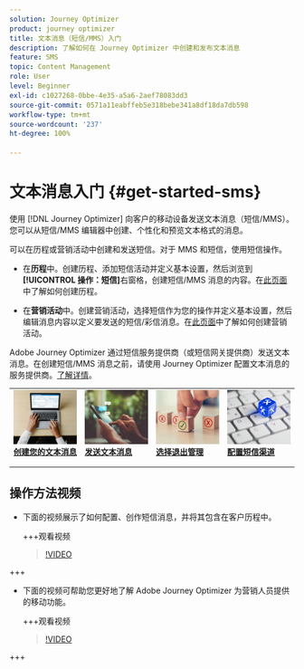```yaml
---
solution: Journey Optimizer
product: journey optimizer
title: 文本消息（短信/MMS）入门
description: 了解如何在 Journey Optimizer 中创建和发布文本消息
feature: SMS
topic: Content Management
role: User
level: Beginner
exl-id: c1027268-0bbe-4e35-a5a6-2aef78083dd3
source-git-commit: 0571a11eabffeb5e318bebe341a8df18da7db598
workflow-type: tm+mt
source-wordcount: '237'
ht-degree: 100%

---
```


# 文本消息入门 {#get-started-sms}

使用 [!DNL Journey Optimizer] 向客户的移动设备发送文本消息（短信/MMS）。您可以从短信/MMS 编辑器中创建、个性化和预览文本格式的消息。

可以在历程或营销活动中创建和发送短信。对于 MMS 和短信，使用短信操作。

* 在&#x200B;**历程**&#x200B;中。创建历程、添加短信活动并定义基本设置，然后浏览到&#x200B;**[!UICONTROL 操作：短信]**&#x200B;右窗格，创建短信/MMS 消息的内容。在[此页面](../building-journeys/journey-gs.md)中了解如何创建历程。

* 在&#x200B;**营销活动**&#x200B;中。创建营销活动，选择短信作为您的操作并定义基本设置，然后编辑消息内容以定义要发送的短信/彩信消息。在[此页面](../campaigns/create-campaign.md#configure)中了解如何创建营销活动。

Adobe Journey Optimizer 通过短信服务提供商（或短信网关提供商）发送文本消息。在创建短信/MMS 消息之前，请使用 Journey Optimizer 配置文本消息的服务提供商。[了解详情](sms-configuration.md)。

<table style="table-layout:fixed"><tr style="border: 0;">
<td>
<a href="create-sms.md">
<img alt="潜在客户" src="../assets/do-not-localize/sms-create.jpeg">
</a>
<div><a href="create-sms.md"><strong>创建您的文本消息</strong>
</div>
<p>
</td>
<td>
<a href="send-sms.md">
<img alt="不频繁" src="../assets/do-not-localize/sms-sending.jpg">
</a>
<div>
<a href="send-sms.md"><strong>发送文本消息</strong></a>
</div>
<p></td>
<td>
<a href="sms-opt-out.md">
<img alt="验证" src="../assets/do-not-localize/sms-opt-out.jpg">
</a>
<div>
<a href="sms-opt-out.md"><strong>选择退出管理</strong></a>
</div>
<p>
</td>
<td>
<a href="sms-configuration.md">
<img alt="验证" src="../assets/do-not-localize/sms-config.jpg">
</a>
<div>
<a href="sms-configuration.md"><strong>配置短信渠道</strong></a>
</div>
<p>
</td>
</tr></table>

## 操作方法视频

* 下面的视频展示了如何配置、创作短信消息，并将其包含在客户历程中。

  +++观看视频

  >[!VIDEO](https://video.tv.adobe.com/v/3420509?learn=on)

+++

* 下面的视频可帮助您更好地了解 Adobe Journey Optimizer 为营销人员提供的移动功能。


  +++观看视频

  >[!VIDEO](https://video.tv.adobe.com/v/3426021?quality=12&learn=on)

+++
